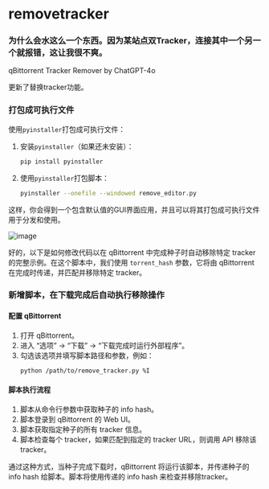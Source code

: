 # removetracker
### 为什么会水这么一个东西。因为某站点双Tracker，连接其中一个另一个就报错，这让我很不爽。
qBittorrent Tracker Remover by ChatGPT-4o

更新了替换tracker功能。
### 打包成可执行文件
使用`pyinstaller`打包成可执行文件：

1. 安装`pyinstaller`（如果还未安装）：
   ```sh
   pip install pyinstaller
   ```

2. 使用`pyinstaller`打包脚本：
   ```sh
   pyinstaller --onefile --windowed remove_editor.py
   ```

这样，你会得到一个包含默认值的GUI界面应用，并且可以将其打包成可执行文件用于分发和使用。

![image](https://github.com/AisukaYuki/removetracker/assets/17586327/4b629d5d-c944-4c05-8548-b7452e37c1c7)

好的，以下是如何修改代码以在 qBittorrent 中完成种子时自动移除特定 tracker 的完整示例。在这个脚本中，我们使用 `torrent_hash` 参数，它将由 qBittorrent 在完成时传递，并匹配并移除特定 tracker。

### 新增脚本，在下载完成后自动执行移除操作

#### 配置 qBittorrent

1. 打开 qBittorrent。
2. 进入 “选项” -> “下载” -> “下载完成时运行外部程序”。
3. 勾选该选项并填写脚本路径和参数，例如：
   ```sh
   python /path/to/remove_tracker.py %I
   ```

#### 脚本执行流程

1. 脚本从命令行参数中获取种子的 info hash。
2. 脚本登录到 qBittorrent 的 Web UI。
3. 脚本获取指定种子的所有 tracker 信息。
4. 脚本检查每个 tracker，如果匹配到指定的 tracker URL，则调用 API 移除该 tracker。

通过这种方式，当种子完成下载时，qBittorrent 将运行该脚本，并传递种子的 info hash 给脚本。脚本将使用传递的 info hash 来检查并移除tracker。
